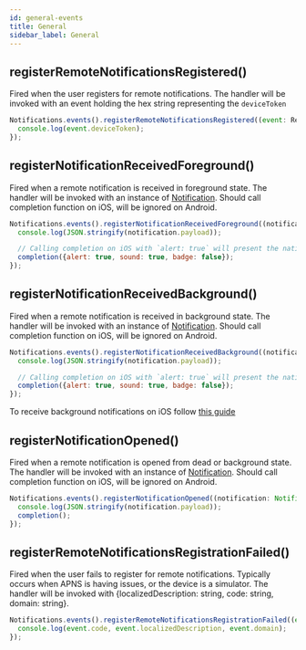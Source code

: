 ```yaml
---
id: general-events
title: General
sidebar_label: General
---
```


## registerRemoteNotificationsRegistered()
Fired when the user registers for remote notifications. The handler will be invoked with an event holding the hex string representing the `deviceToken`

```js
Notifications.events().registerRemoteNotificationsRegistered((event: Registered) => {
  console.log(event.deviceToken);
});
```

## registerNotificationReceivedForeground()
Fired when a remote notification is received in foreground state. The handler will be invoked with an instance of [Notification](notification-object).
Should call completion function on iOS, will be ignored on Android.

```js
Notifications.events().registerNotificationReceivedForeground((notification: Notification, completion: (response: NotificationCompletion) => void) => {
  console.log(JSON.stringify(notification.payload));

  // Calling completion on iOS with `alert: true` will present the native iOS inApp notification.
  completion({alert: true, sound: true, badge: false});
});
```

## registerNotificationReceivedBackground()
Fired when a remote notification is received in background state. The handler will be invoked with an instance of [Notification](notification-object).
Should call completion function on iOS, will be ignored on Android.

```js
Notifications.events().registerNotificationReceivedBackground((notification: Notification, completion: (response: NotificationCompletion) => void) => {
  console.log(JSON.stringify(notification.payload));

  // Calling completion on iOS with `alert: true` will present the native iOS inApp notification.
  completion({alert: true, sound: true, badge: false});
});
```

To receive background notifications on iOS follow [this guide](https://developer.apple.com/documentation/usernotifications/setting_up_a_remote_notification_server/pushing_background_updates_to_your_app)

## registerNotificationOpened()
Fired when a remote notification is opened from dead or background state. The handler will be invoked with an instance of [Notification](notification-object).
Should call completion function on iOS, will be ignored on Android.

```js
Notifications.events().registerNotificationOpened((notification: Notification, completion: () => void) => {
  console.log(JSON.stringify(notification.payload));
  completion();
});
```

## registerRemoteNotificationsRegistrationFailed()
Fired when the user fails to register for remote notifications. Typically occurs when APNS is having issues, or the device is a simulator. The handler will be invoked with {localizedDescription: string, code: string, domain: string}.

```js
Notifications.events().registerRemoteNotificationsRegistrationFailed((event: RegistrationError) => {
  console.log(event.code, event.localizedDescription, event.domain);
});
```